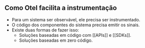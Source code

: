 ## Como Otel facilita a instrumentação

- Para um sistema ser observável, ele precisa ser instrumentado.
- O código dos componentes do sistema precisa emitir os sinais.
- Existe duas formas de fazer isso:
	- Soluções baseadas em código com [[APIs]] e [[SDKs]].
	- Soluções baseadas em zero código.
